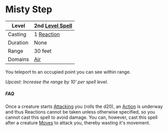 # Misty Step

| Level    | 2nd [Level Spell](../../../Spell%20Level.md)                                               |
| -------- | ------------------------------------------------------- |
| Casting  | 1 [Reaction](../../../../Game%20Procedures/Reaction.md) |
| Duration | None                                                    |
| Range    | 30 feet                                                 |
| Domains  | [Air](../../../Spell%20Domains/Air.md)                  |

You teleport to an occupied point you can see within range.


*Upcast: Increase the range by 10' per spell level.*

##### FAQ
Once a creature starts [Attacking](../../../../Game%20Procedures/Attack.md) you (rolls the d20), an [Action](../../../../Game%20Procedures/Action.md) is underway and thus Reactions cannot be taken unless otherwise specified, so you cannot cast this spell to avoid damage. You can, however, cast this spell after a creature [Moves](../../../../Game%20Procedures/Movement.md) to attack you, thereby wasting it's movement.